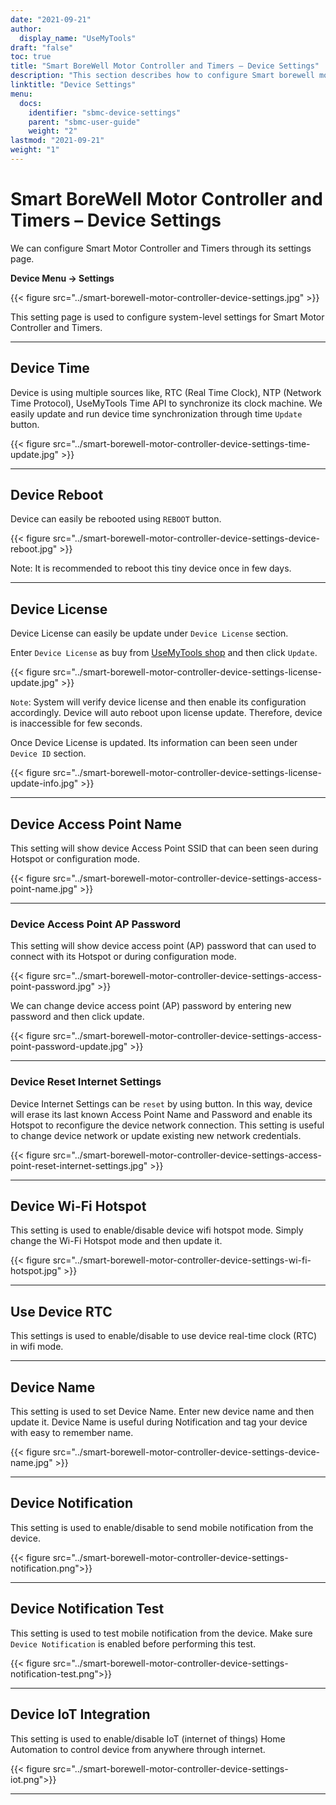 ```yaml
---
date: "2021-09-21"
author:
  display_name: "UseMyTools"
draft: "false"
toc: true
title: "Smart BoreWell Motor Controller and Timers – Device Settings"
description: "This section describes how to configure Smart borewell motor Controller and timers using its settings."
linktitle: "Device Settings"
menu:
  docs:
    identifier: "sbmc-device-settings"
    parent: "sbmc-user-guide"
    weight: "2"
lastmod: "2021-09-21"
weight: "1"
---
```


# Smart BoreWell Motor Controller and Timers – Device Settings #

We can configure Smart Motor Controller and Timers through its settings page.

**Device Menu -> Settings**

{{< figure src="../smart-borewell-motor-controller-device-settings.jpg" >}}

This setting page is used to configure system-level settings for Smart Motor Controller and Timers.

---

## Device Time ##

Device is using multiple sources like, RTC (Real Time Clock), NTP (Network Time Protocol), UseMyTools Time API to synchronize its clock machine. We easily update and run device time synchronization through time `Update` button.

{{< figure src="../smart-borewell-motor-controller-device-settings-time-update.jpg" >}}

---

## Device Reboot ##

Device can easily be rebooted using `REBOOT` button.

{{< figure src="../smart-borewell-motor-controller-device-settings-device-reboot.jpg" >}}

Note: It is recommended to reboot this tiny device once in few days.

---

## Device License ##

Device License can easily be update under `Device License` section.

Enter `Device License` as buy from [UseMyTools shop](https://shop.usemytools.net/product/smart-license/) and then click `Update`.

{{< figure src="../smart-borewell-motor-controller-device-settings-license-update.jpg" >}}

`Note`: System will verify device license and then enable its configuration accordingly. Device will auto reboot upon license update. Therefore, device is inaccessible for few seconds.

Once Device License is updated. Its information can been seen under `Device ID` section.

{{< figure src="../smart-borewell-motor-controller-device-settings-license-update-info.jpg" >}}

---

## Device Access Point Name ##

This setting will show device Access Point SSID that can been seen during Hotspot or configuration mode.

{{< figure src="../smart-borewell-motor-controller-device-settings-access-point-name.jpg" >}}

---

### Device Access Point AP Password ###

This setting will show device access point (AP) password that can used to connect with its Hotspot or during configuration mode.

{{< figure src="../smart-borewell-motor-controller-device-settings-access-point-password.jpg" >}}

We can change device access point (AP) password by entering new password and then click update.

{{< figure src="../smart-borewell-motor-controller-device-settings-access-point-password-update.jpg" >}}

---

### Device Reset Internet Settings ###

Device Internet Settings can be `reset` by using button. In this way, device will erase its last known Access Point Name and Password and enable its Hotspot to reconfigure the device network connection. This setting is useful to change device network or update existing new network credentials.

{{< figure src="../smart-borewell-motor-controller-device-settings-access-point-reset-internet-settings.jpg" >}}

---

## Device Wi-Fi Hotspot ##

This setting is used to enable/disable device wifi hotspot mode. Simply change the Wi-Fi Hotspot mode and then update it.

{{< figure src="../smart-borewell-motor-controller-device-settings-wi-fi-hotspot.jpg" >}}

---

## Use Device RTC ##

This settings is used to enable/disable to use device real-time clock (RTC) in wifi mode.

---

## Device Name ##

This setting is used to set Device Name. Enter new device name and then update it. Device Name is useful during Notification and tag your device with easy to remember name.

{{< figure src="../smart-borewell-motor-controller-device-settings-device-name.jpg" >}}

---

## Device Notification ##

This setting is used to enable/disable to send mobile notification from the device.

{{< figure src="../smart-borewell-motor-controller-device-settings-notification.png">}}

---

## Device Notification Test ##

This setting is used to test mobile notification from the device. Make sure `Device Notification` is enabled before performing this test.

{{< figure src="../smart-borewell-motor-controller-device-settings-notification-test.png">}}

---

## Device IoT Integration ##

This setting is used to enable/disable IoT (internet of things) Home Automation to control device from anywhere through internet.

{{< figure src="../smart-borewell-motor-controller-device-settings-iot.png">}}

---
